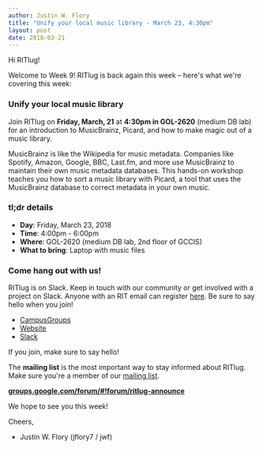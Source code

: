 ```yaml
---
author: Justin W. Flory
title: "Unify your local music library - March 23, 4:30pm"
layout: post
date: 2018-03-21
---
```


Hi RITlug!

Welcome to Week 9! RITlug is back again this week – here's what we're covering
this week:


### Unify your local music library

Join RITlug on **Friday, March, 21** at **4:30pm in GOL-2620** (medium DB lab)
for an introduction to MusicBrainz, Picard, and how to make magic out of a music
library.

MusicBrainz is like the Wikipedia for music metadata. Companies like Spotify,
Amazon, Google, BBC, Last.fm, and more use MusicBrainz to maintain their own
music metadata databases. This hands-on workshop teaches you how to sort a music
library with Picard, a tool that uses the MusicBrainz database to correct
metadata in your own music.


### tl;dr details

* **Day**: Friday, March 23, 2018
* **Time**: 4:00pm - 6:00pm
* **Where**: GOL-2620 (medium DB lab, 2nd floor of GCCIS)
* **What to bring**: Laptop with music files


### Come hang out with us!

RITlug is on Slack. Keep in touch with our community or get involved with a
project on Slack. Anyone with an RIT email can register
[here](https://rit-lug.slack.com/signup "Join the RITlug Slack"). Be sure to say
hello when you join!

* [CampusGroups](https://campusgroups.rit.edu/student_community?club_id=16071 "
RITlug on CampusGroups")
* [Website](http://ritlug.com "RIT Linux Users Group website")
* [Slack](https://rit-lug.slack.com/signup "Join the RITlug Slack")

If you join, make sure to say hello!

The **mailing list** is the most important way to stay informed about RITlug.
Make sure you're a member of our [mailing
list](https://groups.google.com/forum/#!forum/ritlug-announce "RITlug mailing
list - Google Groups").

**[groups.google.com/forum/#!forum/ritlug-announce](https://groups.google.com/forum/#!forum/ritlug-announce "RITlug mailing list - Google Groups")**

We hope to see you this week!

Cheers,
- Justin W. Flory (jflory7 / jwf)

